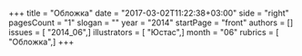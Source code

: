 +++
title = "Обложка"
date = "2017-03-02T11:22:38+03:00"
side = "right"
pagesCount = "1"
slogan = ""
year = "2014"
startPage = "front"
authors = []
issues = [ "2014_06",]
illustrators = [ "Юстас",]
month = "06"
rubrics = [ "Обложка",]
+++

